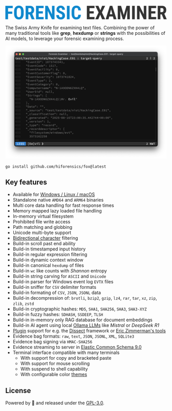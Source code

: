 ![](assets/fox.png "Forensic Examiner")

The Swiss Army Knife for examining text files. Combining the power of many traditional tools like **grep**, **hexdump** or **strings** with the possibilities of AI models, to leverage your forensic examining process.

![](assets/live.png "Live Demo")

```console
go install github.com/hiforensics/fox@latest
```

## Key features
* Available for [Windows / Linux / macOS](https://github.com/hiforensics/fox/releases)
* Standalone native `AMD64` and `ARM64` binaries 
* Multi core data handling for fast response times
* Memory mapped lazy loaded file handling
* In-memory virtual filesystem
* Prohibited file write access
* Path matching and globbing
* Unicode multi-byte support
* [Bidirectional character](https://nvd.nist.gov/vuln/detail/CVE-2021-42574) filtering
* Build-in scroll past end ability
* Build-in timestamped input history
* Build-in regular expression filtering
* Build-in dynamic context window
* Build-in canonical `hexdump` of files
* Build-in `wc` like counts with *Shannon* entropy
* Build-in string carving for `ASCII` and `Unicode`
* Build-in parser for Windows event log `EVTX` files
* Build-in sniffer for `CSV` delimiter formats
* Build-in formating of `CSV`, `JSON`, `JSONL` data
* Build-in decompression of: `brotli`, `bzip2`, `gzip`, `lz4`, `rar`, `tar`, `xz`, `zip`, `zlib`, `zstd`
* Build-in cryptographic hashes: `MD5`, `SHA1`, `SHA256`, `SHA3`, `SHA3-XYZ`
* Build-in fuzzy hashes: `SDHASH`, `SSDEEP`, `TLSH`
* Build-in in-memory only RAG database for document embeddings
* Build-in AI agent using local [Ollama LLMs](https://ollama.com/search) like *Mistral* or *DeepSeek R1*
* [Plugin](PLUGINS.md) support for e.g. the [Dissect](https://docs.dissect.tools) framework or [Eric Zimmerman's tools](https://ericzimmerman.github.io/)
* Evidence bag formats: `raw`, `text`, `JSON`, `JSONL`, `XML`, `SQLite3`
* Evidence bag signing via `HMAC-SHA256`
* Evidence streaming to server in [Elastic Common Schema 9.0](https://www.elastic.co/docs/reference/ecs)
* Terminal interface compatible with many terminals
  * With support for copy and bracketed paste
  * With support for mouse scrolling
  * With suspend to shell capability
  * With configurable color [themes](THEMES.md)

## License
Powered by 🥃 and released under the [GPL-3.0](LICENSE.md).